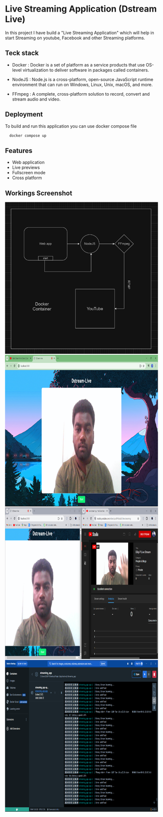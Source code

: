 # Live Streaming Application (Dstream Live)

In this project I have build a "Live Streaming Application" which will help in start Streaming on youtube, Facebook and other Streaming platforms.

## Teck stack
- Docker : Docker is a set of platform as a service products that use OS-level virtualization to deliver software in packages called containers.

- NodeJS : Node.js is a cross-platform, open-source JavaScript runtime environment that can run on Windows, Linux, Unix, macOS, and more.

- FFmpeg : A complete, cross-platform solution to record, convert and stream audio and video.



## Deployment

To build and run this application you can use docker compose file

```bash
  docker compose up
```
## Features

- Web application
- Live previews
- Fullscreen mode
- Cross platform


## Workings Screenshot

<img src="/images/Screenshot%20(8).png" width="700" height="500"> <img src="/images/Screenshot%20(1).png" width="700" height="500">
<img src="/images/Screenshot%20(4).png" width="700" height="500"> <img src="/images/Screenshot%20(7).png" width="700" height="500">

